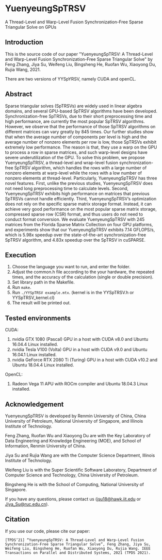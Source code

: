 # YuenyeungSpTRSV
A Thread-Level and Warp-Level Fusion Synchronization-Free Sparse Triangular Solve on GPUs

## Introduction

This is the source code of our paper "YuenyeungSpTRSV: A Thread-Level and Warp-Level Fusion Synchronization-Free Sparse Triangular Solve" by Feng Zhang, Jiya Su, Weifeng Liu, Bingsheng He, Ruofan Wu, Xiaoyong Du, Rujia Wang, 2021.

There are two versions of YYSpYRSV, namely CUDA and openCL.

## Abstract

Sparse triangular solves (SpTRSVs) are widely used in linear algebra domains, and several GPU-based SpTRSV algorithms have been developed. Synchronization-free SpTRSVs, due to their short preprocessing time and high performance, are currently the most popular SpTRSV algorithms. However, we observe that the performance of those SpTRSV algorithms on different matrices can vary greatly by 845 times. Our further studies show that when the average number of components per level is high and the average number of nonzero elements per row is low, those SpTRSVs exhibit extremely low performance. The reason is that, they use a warp on the GPU to process a row in sparse matrices, and such warp-level designs have severe underutilization of the GPU. To solve this problem, we propose YuenyeungSpTRSV, a thread-level and wrap-level fusion synchronization-free SpTRSV algorithm, which handles the rows with a large number of nonzero elements at warp-level while the rows with a low number of nonzero elements at thread-level. Particularly, YuenyeungSpTRSV has three novel features. First, unlike the previous studies, YuenyeungSpTRSV does not need long preprocessing time to calculate levels. Second, YuenyeungSpTRSV exhibits high performance on matrices that previous SpTRSVs cannot handle efficiently. Third, YuenyeungSpTRSV’s optimization does not rely on the specific sparse matrix storage format. Instead, it can achieve very good performance on the most popular sparse matrix storage, compressed sparse row (CSR) format, and thus users do not need to conduct format conversion. We evaluate YuenyeungSpTRSV with 245 matrices from the Florida Sparse Matrix Collection on four GPU platforms, and experiments show that our YuenyeungSpTRSV exhibits 7.14 GFLOPS/s, which is 5.98x speedup over the state-of-the-art synchronization-free SpTRSV algorithm, and 4.83x speedup over the SpTRSV in cuSPARSE.


## Execution

1. Choose the language you want to run, and enter the folder.
2. Adjust the common.h file according to the your hardware, the repeated times, and the accuracy of the calculation (single or double precision).
3. Set library path in the Makefile.
4. Run ``make``.
5. Run ``./YYSpTRSV example.mtx``. (kernel is in the YYSpTRSV.h or YYSpTRSV_kernel.cl)
6. The result will be printed out.

## Tested environments

CUDA:
1. nvidia GTX 1080 (Pascal) GPU in a host with CUDA v8.0 and Ubuntu 16.04.4 Linux installed.
2. nvidia Tesla V100 (Volta) GPU in a host with CUDA v9.0 and Ubuntu 16.04.1 Linux installed.
3. nvidia GeForce RTX 2080 Ti (Turing) GPU in a host with CUDA v10.2 and Ubuntu 18.04.4 Linux installed.

OpenCL:
1. Radeon Vega 11 APU with ROCm compiler and Ubuntu 18.04.3 Linux installed.

## Acknowledgement

YuenyeungSpTRSV is developed by Renmin University of China, China University of Petroleum, National University of Singapore, and Illinois Institute of Technology.

Feng Zhang, Ruofan Wu and Xiaoyong Du are with the Key Laboratory of Data Engineering and Knowledge Engineering (MOE), and School of Information, Renmin University of China.

Jiya Su and Rujia Wang are with the Computer Science Department, Illinois Institute of Technology.

Weifeng Liu is with the Super Scientific Software Laboratory, Department of Computer Science and Technology, China University of Petroleum.

Bingsheng He is with the School of Computing, National University of Singapore.

If you have any questions, please contact us (jsu18@hawk.iit.edu or Jiya_Su@ruc.edu.cn).

## Citation

If you use our code, please cite our paper:
```
[TPDS’21] “YuenyeungSpTRSV: A Thread-Level and Warp-Level Fusion Synchronization-Free Sparse Triangular Solve”, Feng Zhang, Jiya Su, Weifeng Liu, Bingsheng He, Ruofan Wu, Xiaoyong Du, Rujia Wang. IEEE Transactions on Parallel and Distributed Systems, 2021 (TPDS 2021).
```

